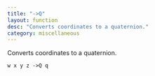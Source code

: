 ```yaml
---
title: "->Q"
layout: function
desc: "Converts coordinates to a quaternion."
category: miscellaneous
---
```


Converts coordinates to a quaternion.

```
w x y z ->Q q
```